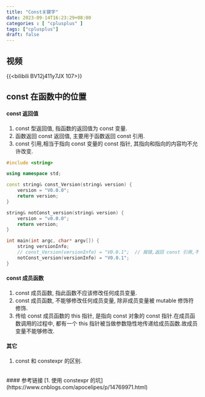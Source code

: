```yaml
---
title: "Const关键字"
date: 2023-09-14T16:23:29+08:00
categories : [ "cplusplus" ]
tags: ["cplusplus"]
draft: false
---
```


## 视频
{{<bilibili BV12j411y7JX 107>}}

## const 在函数中的位置
#### const 返回值
1. const 型返回值, 指函数的返回值为 const 变量.
2. 函数返回 const 返回值, 主要用于函数返回 const 引用.
3. const 引用,相当于指向 const 变量的 const 指针, 其指向和指向的内容均不允许改变.
```c++ {linenos=table, hl_lines=[2 "5-6"]}
#include <string>

using namespace std;

const string& const_Version(string& version) {
    version = "V0.0.0";
    return version;
}

string& notConst_version(string& version) {
    version = "v0.0.0";
    return version;
}

int main(int argc, char* argv[]) {
    string versionInfo;
    // const_Version(versionInfo) = "V0.0.1";  // 报错,返回 const 引用,不允许修改.
    notConst_version(versionInfo) = "V0.0.1";
}
```
#### const 成员函数
1. const 成员函数, 指此函数不应该修改任何成员变量.
2. const 成员函数, 不能够修改任何成员变量, 除非成员变量被 mutable 修饰符修饰.
3. 传给 const 成员函数的 this 指针, 是指向 const 对象的 const 指针.在成员函数调用的过程中, 都有一个 this 指针被当做参数隐性地传递给成员函数.故成员变量不能够修改.

#### 其它
1. const 和 constexpr 的区别.
</br>
#### 参考链接
[1. 使用 constexpr 的坑](https://www.cnblogs.com/apocelipes/p/14769971.html)